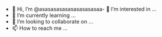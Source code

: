 - 👋 Hi, I’m @asasasasasasasasasasaa- 👀 I’m interested in ...
- 🌱 I’m currently learning ...
- 💞️ I’m looking to collaborate on ...
- 📫 How to reach me ...

<!---
asasasasasasasasasasaa/asasasasasasasasasasaa is a ✨ special ✨ repository because its `README.md` (this file) appears on your GitHub profile.
You can click the Preview link to take a look at your changes.
--->

